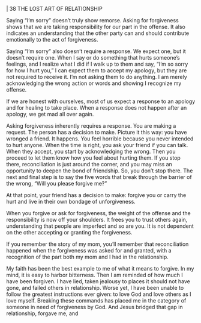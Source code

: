 | 38 THE LOST ART OF RELATIONSHIP

Saying “I’m sorry” doesn’t truly show remorse. Asking for forgiveness shows
that we are taking responsibility for our part in the offense. It also indicates an
understanding that the other party can and should contribute emotionally to the
act of forgiveness.

Saying “I’m sorry” also doesn’t require a response. We expect one, but it
doesn’t require one. When I say or do something that hurts someone’s feelings,
and I realize what I did if I walk up to them and say, “I’m so sorry for how I
hurt you,” I can expect them to accept my apology, but they are not required to
receive it. I’m not asking them to do anything. I am merely acknowledging the
wrong action or words and showing I recognize my offense.

If we are honest with ourselves, most of us expect a response to an apology
and for healing to take place. When a response does not happen after an apology,
we get mad all over again.

Asking forgiveness inherently requires a response. You are making a request.
The person has a decision to make. Picture it this way: you have wronged a friend.
It happens. You feel horrible because you never intended to hurt anyone. When the
time is right, you ask your friend if you can talk. When they accept, you start by
acknowledging the wrong. Then you proceed to let them know how you feel about
hurting them. If you stop there, reconciliation is just around the corner, and you
may miss an opportunity to deepen the bond of friendship. So, you don’t stop there.
The next and final step is to say the five words that break through the barrier of the
wrong, “Will you please forgive me?”

At that point, your friend has a decision to make: forgive you or carry the
hurt and live in their own bondage of unforgiveness.

When you forgive or ask for forgiveness, the weight of the offense and
the responsibility is now off your shoulders. It frees you to trust others again,
understanding that people are imperfect and so are you. It is not dependent on
the other accepting or granting the forgiveness.

If you remember the story of my mom, you’ll remember that reconciliation
happened when the forgiveness was asked for and granted, with a recognition of
the part both my mom and I had in the relationship.

My faith has been the best example to me of what it means to forgive. In
my mind, it is easy to harbor bitterness. Then I am reminded of how much I
have been forgiven. I have lied, taken jealousy to places it should not have gone,
and failed others in relationship. Worse yet, I have been unable to follow the
greatest instructions ever given: to love God and love others as I love myself.
Breaking these commands has placed me in the category of someone in need of
forgiveness by God. And Jesus bridged that gap in relationship, forgave me, and

